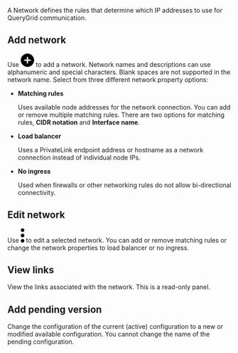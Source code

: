A Network defines the rules that determine which IP addresses to use for QueryGrid communication.

## Add network


Use ![Plus icon to add item](Images/ebt1659745488877.svg) to add a network. Network names and descriptions can use alphanumeric and special characters. Blank spaces are not supported in the network name. Select from three different network property options:

-   **Matching rules**

    Uses available node addresses for the network connection. You can add or remove multiple matching rules. There are two options for matching rules, **CIDR notation** and **Interface name**.


-   **Load balancer**

    Uses a PrivateLink endpoint address or hostname as a network connection instead of individual node IPs.


-   **No ingress**

    Used when firewalls or other networking rules do not allow bi-directional connectivity.


## Edit network


Use ![Kabob menu icon](Images/zsz1597101912145.svg) to edit a selected network. You can add or remove matching rules or change the network properties to load balancer or no ingress.

## View links


View the links associated with the network. This is a read-only panel.

## Add pending version


Change the configuration of the current (active) configuration to a new or modified available configuration. You cannot change the name of the pending configuration.

